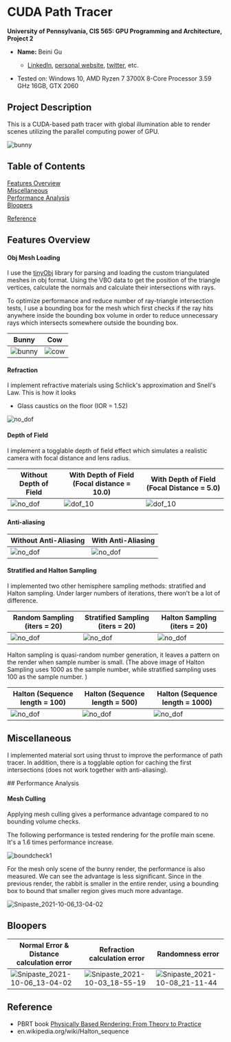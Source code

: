 CUDA Path Tracer
================

**University of Pennsylvania, CIS 565: GPU Programming and Architecture, Project 2**

* **Name:**  Beini Gu

  * [LinkedIn](https://www.linkedin.com/in/rgu/), [personal website](https://www.seas.upenn.edu/~gubeini/), [twitter](https://twitter.com/scoutydren), etc.
* Tested on: Windows 10, AMD Ryzen 7 3700X 8-Core Processor 3.59 GHz 16GB, GTX 2060

## Project Description

This is a CUDA-based path tracer with global illumination able to render scenes utilizing the parallel computing power of GPU. 

![bunny](img/main.png)

## Table of Contents

[Features Overview](#overview-features)   
[Miscellaneous](#misc)   
[Performance Analysis](#performance-analysis)   
[Bloopers](#bloopers)

[Reference](#Reference)

<a name="overview-features"/> 

## Features Overview

#### Obj Mesh Loading

I use the [tinyObj](https://github.com/tinyobjloader/tinyobjloader) library for parsing and loading the custom triangulated meshes in obj format. Using the VBO data to get the position of the triangle vertices, calculate the normals and calculate their intersections with rays. 

To optimize performance and reduce number of ray-triangle intersection tests, I use a bounding box for the mesh which first checks if the ray hits anywhere inside the bounding box volume in order to reduce unnecessary rays which intersects somewhere outside the bounding box. 


| Bunny                   | Cow                 |
| ----------------------- | ------------------- |
| ![bunny](img/bunny.png) | ![cow](img/cow.png) |

#### Refraction

I implement refractive materials using Schlick's approximation and Snell's Law. This is how it looks

* Glass caustics on the floor (IOR = 1.52)

![no_dof](img/refraction.png)

#### Depth of Field

I implement a togglable depth of field effect which simulates a realistic camera with focal distance and lens radius. 

| Without Depth of Field    | With Depth of Field (Focal distance = 10.0) | With Depth of Field (Focal Distance = 5.0) |
| ------------------------- | ------------------------------------------- | ------------------------------------------ |
| ![no_dof](img/no_dof.png) | ![dof_10](img/dof_10.png)                   | ![dof_10](img/dof_5.png)                   |

#### Anti-aliasing

| Without Anti-Aliasing                    | With Anti-Aliasing                         |
| ---------------------------------------- | ------------------------------------------ |
| ![no_dof](img/no_anti_aliasing_demo.png) | ![no_dof](img/with_anti_aliasing_demo.png) |

#### Stratified and Halton Sampling

I implemented two other hemisphere sampling methods: stratified and Halton sampling. Under larger numbers of iterations, there won't be a lot of difference. 

| Random Sampling (iters = 20) | Stratified Sampling (iters = 20) | Halton Sampling (iters = 20) |
| ---------------------------- | -------------------------------- | ---------------------------- |
| ![no_dof](img/random.png)    | ![no_dof](img/stratified.png)    | ![no_dof](img/halton.png)    |

Halton sampling is quasi-random number generation, it leaves a pattern on the render when sample number is small. (The above image of Halton Sampling uses 1000 as the sample number, while stratified sampling uses 100 as the sample number. )

| Halton (Sequence length = 100) | Halton (Sequence length = 500) | Halton (Sequence length = 1000) |
| ------------------------------ | ------------------------------ | ------------------------------- |
| ![no_dof](img/halton_100.png)  | ![no_dof](img/halton_500.png)  | ![no_dof](img/halton_1000.png)  |

<a name="misc"/> 

## Miscellaneous

I implemented material sort using thrust to improve the performance of path tracer. In addition, there is a togglable option for caching the first intersections (does not work together with anti-aliasing). 

<a name="performance-analysis"/> 
## Performance Analysis

#### Mesh Culling

Applying mesh culling gives a performance advantage compared to no bounding volume checks. 

The following performance is tested rendering for the profile main scene. It's a 1.6 times performance increase. 

![boundcheck1](img/boundcheck_comp.png)

For the mesh only scene of the bunny render, the performance is also measured. We can see the advantage is less significant. Since in the previous render, the rabbit is smaller in the entire render, using a bounding box to bound that smaller region gives much more advantage. 

![Snipaste_2021-10-06_13-04-02](img/boundcheck2.png)

<a name="blooper"/> 

## Bloopers

| Normal Error & Distance calculation error                    | Refraction calculation error                                 | Randomness error                                             |
| ------------------------------------------------------------ | ------------------------------------------------------------ | ------------------------------------------------------------ |
| ![Snipaste_2021-10-06_13-04-02](img/Snipaste_2021-10-06_13-04-02.png) | ![Snipaste_2021-10-03_18-55-19](img/Snipaste_2021-10-03_18-55-19.png) | ![Snipaste_2021-10-08_21-11-44](img/Snipaste_2021-10-08_21-11-44.png) |

## Reference

* PBRT book [Physically Based Rendering: From Theory to Practice](https://www.pbr-book.org/3ed-2018/contents)
* en.wikipedia.org/wiki/Halton_sequence

